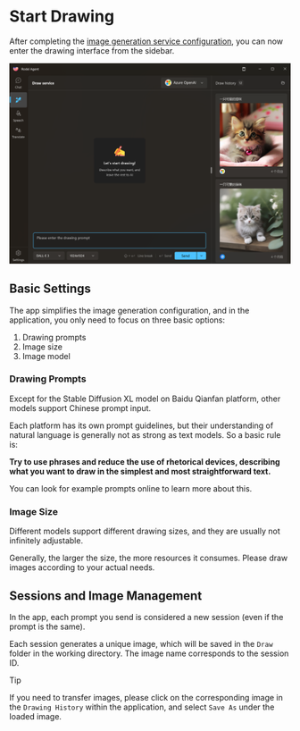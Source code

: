 # Start Drawing

After completing the [image generation service configuration](./image-config), you can now enter the drawing interface from the sidebar.

![Drawing Interface](../assets/en/image-overview.png)

## Basic Settings

The app simplifies the image generation configuration, and in the application, you only need to focus on three basic options:

1. Drawing prompts
2. Image size
3. Image model

### Drawing Prompts

Except for the Stable Diffusion XL model on Baidu Qianfan platform, other models support Chinese prompt input.

Each platform has its own prompt guidelines, but their understanding of natural language is generally not as strong as text models. So a basic rule is:

**Try to use phrases and reduce the use of rhetorical devices, describing what you want to draw in the simplest and most straightforward text.**

You can look for example prompts online to learn more about this.

### Image Size

Different models support different drawing sizes, and they are usually not infinitely adjustable.

Generally, the larger the size, the more resources it consumes. Please draw images according to your actual needs.

## Sessions and Image Management

In the app, each prompt you send is considered a new session (even if the prompt is the same).

Each session generates a unique image, which will be saved in the `Draw` folder in the working directory. The image name corresponds to the session ID.

> [!TIP]
> If you need to transfer images, please click on the corresponding image in the `Drawing History` within the application, and select `Save As` under the loaded image.